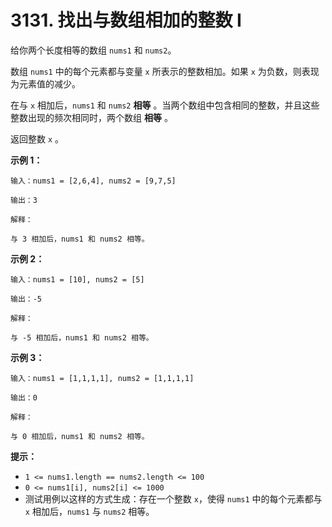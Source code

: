# 3131. 找出与数组相加的整数 I

给你两个长度相等的数组 `nums1` 和 `nums2`。

数组 `nums1` 中的每个元素都与变量 `x` 所表示的整数相加。如果 `x` 为负数，则表现为元素值的减少。

在与 `x` 相加后，`nums1` 和 `nums2` **相等** 。当两个数组中包含相同的整数，并且这些整数出现的频次相同时，两个数组 **相等** 。

返回整数 `x` 。

**示例 1：**

```()
输入：nums1 = [2,6,4], nums2 = [9,7,5]

输出：3

解释：

与 3 相加后，nums1 和 nums2 相等。
```

**示例 2：**

```()
输入：nums1 = [10], nums2 = [5]

输出：-5

解释：

与 -5 相加后，nums1 和 nums2 相等。
```

**示例 3：**

```()
输入：nums1 = [1,1,1,1], nums2 = [1,1,1,1]

输出：0

解释：

与 0 相加后，nums1 和 nums2 相等。
```

**提示：**

- `1 <= nums1.length == nums2.length <= 100`
- `0 <= nums1[i], nums2[i] <= 1000`
- 测试用例以这样的方式生成：存在一个整数 `x`，使得 `nums1` 中的每个元素都与 `x` 相加后，`nums1` 与 `nums2` 相等。
